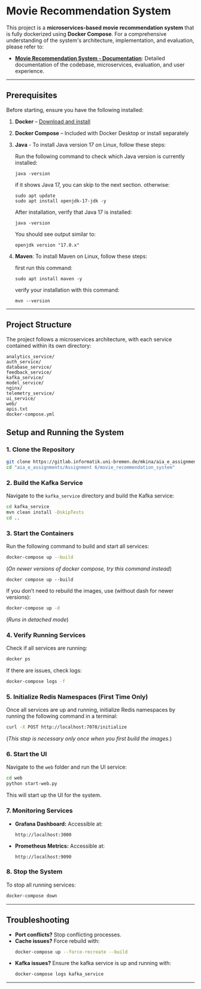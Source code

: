 # Movie Recommendation System

This project is a **microservices-based movie recommendation system** that is fully dockerized using **Docker Compose**. For a comprehensive understanding of the system's architecture, implementation, and evaluation, please refer to:

- **[Movie Recommendation System - Documentation]([https://gitlab.informatik.uni-bremen.de/mkina/aia_e_assignments/-/blob/mkina-b47ce9ca-patch-6f38/Assignment%206/Movie_Recommendation_System_-_Documentation.pdf?ref_type=heads](https://github.com/Amineki6/movie-recommendation-system/blob/main/Movie%20Recommendation%20System%20-%20Documentation.pdf))**: Detailed documentation of the codebase, microservices, evaluation, and user experience.

---

## **Prerequisites**
Before starting, ensure you have the following installed:

1. **Docker** – [Download and install](https://www.docker.com/get-started)
2. **Docker Compose** – Included with Docker Desktop or install separately
3. **Java** - To install Java version 17 on Linux, follow these steps:

    Run the following command to check which Java version is currently installed:
    ```
    java -version
    ```
    if it shows Java 17, you can skip to the next section.
    otherwise:
    ```
    sudo apt update
    sudo apt install openjdk-17-jdk -y
    ```
    After installation, verify that Java 17 is installed:
    ```
    java -version
    ```
    You should see output similar to:
    ```
    openjdk version "17.0.x"
    ```

4. **Maven**: To install Maven on Linux, follow these steps:

    first run this command:
    ```
    sudo apt install maven -y
    ```
    verify your installation with this command:
    ```
    mvn --version
    ```


---

## **Project Structure**

The project follows a microservices architecture, with each service contained within its own directory:

```
analytics_service/
auth_service/
database_service/
feedback_service/
kafka_service/
model_service/
nginx/
telemetry_service/
ui_service/
web/
apis.txt
docker-compose.yml
```

## **Setup and Running the System**

### **1. Clone the Repository**

```sh
git clone https://gitlab.informatik.uni-bremen.de/mkina/aia_e_assignments.git
cd "aia_e_assignments/Assignment 6/movie_recommendation_system"
```

### **2. Build the Kafka Service**
Navigate to the `kafka_service` directory and build the Kafka service:
```sh
cd kafka_service
mvn clean install -DskipTests
cd ..
```

### **3. Start the Containers**
Run the following command to build and start all services:
```sh
docker-compose up --build
```
(*On newer versions of docker compose, try this command instead*)
```
docker compose up --build
```


If you don’t need to rebuild the images, use (without dash for newer versions):
```sh
docker-compose up -d
```
(*Runs in detached mode*)

### **4. Verify Running Services**
Check if all services are running:
```sh
docker ps
```
If there are issues, check logs:
```sh
docker-compose logs -f
```

### **5. Initialize Redis Namespaces (First Time Only)**
Once all services are up and running, initialize Redis namespaces by running the following command in a terminal:
```sh
curl -X POST http://localhost:7070/initialize
```
(*This step is necessary only once when you first build the images.*)

### **6. Start the UI**
Navigate to the `web` folder and run the UI service:
```sh
cd web
python start-web.py
```

This will start up the UI for the system.

### **7. Monitoring Services**
- **Grafana Dashboard:** Accessible at:
  ```
  http://localhost:3000
  ```
- **Prometheus Metrics:** Accessible at:
  ```
  http://localhost:9090
  ```

### **8. Stop the System**
To stop all running services:
```sh
docker-compose down
```

---

## **Troubleshooting**

- **Port conflicts?** Stop conflicting processes.
- **Cache issues?** Force rebuild with:
  ```sh
  docker-compose up --force-recreate --build
  ```
- **Kafka issues?** Ensure the kafka service is up and running with:
  ```sh
  docker-compose logs kafka_service
  ```

---

